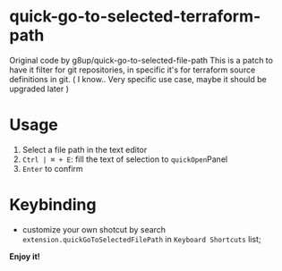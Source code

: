 # quick-go-to-selected-terraform-path
Original code by g8up/quick-go-to-selected-file-path
This is a patch to have it filter for git repositories, in specific it's for terraform source definitions in git.
( I know.. Very specific use case, maybe it should be upgraded later )

# Usage
1. Select a file path in the text editor
2. `Ctrl | ⌘ + E`: fill the text of selection to `quickOpen`Panel
3. `Enter` to confirm

# Keybinding
- customize your own shotcut by search `extension.quickGoToSelectedFilePath` in `Keyboard Shortcuts` list;

**Enjoy it!**
